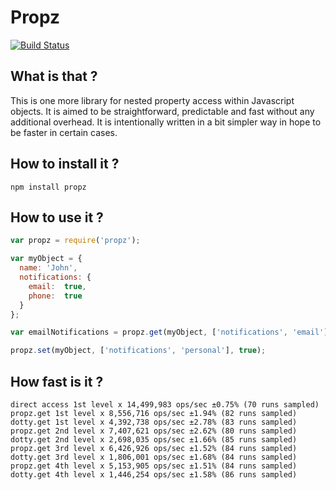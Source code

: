# Propz

[![Build Status](https://travis-ci.org/SquadInTouch/propz.svg?branch=master)](https://travis-ci.org/SquadInTouch/propz)

## What is that ?

This is one more library for nested property access within Javascript objects. It is aimed to be straightforward, predictable and fast without any additional overhead. It is intentionally written in a bit simpler way in hope to be faster in certain cases. 

## How to install it ?

```
npm install propz
```

## How to use it ?

```javascript
var propz = require('propz');

var myObject = {
  name: 'John',
  notifications: {
    email:  true,
    phone:  true
  }
};

var emailNotifications = propz.get(myObject, ['notifications', 'email']);

propz.set(myObject, ['notifications', 'personal'], true);

```

## How fast is it ?

```
direct access 1st level x 14,499,983 ops/sec ±0.75% (70 runs sampled)
propz.get 1st level x 8,556,716 ops/sec ±1.94% (82 runs sampled)
dotty.get 1st level x 4,392,738 ops/sec ±2.78% (83 runs sampled)
propz.get 2nd level x 7,407,621 ops/sec ±2.62% (80 runs sampled)
dotty.get 2nd level x 2,698,035 ops/sec ±1.66% (85 runs sampled)
propz.get 3rd level x 6,426,926 ops/sec ±1.52% (84 runs sampled)
dotty.get 3rd level x 1,806,001 ops/sec ±1.68% (84 runs sampled)
propz.get 4th level x 5,153,905 ops/sec ±1.51% (84 runs sampled)
dotty.get 4th level x 1,446,254 ops/sec ±1.58% (86 runs sampled)
```